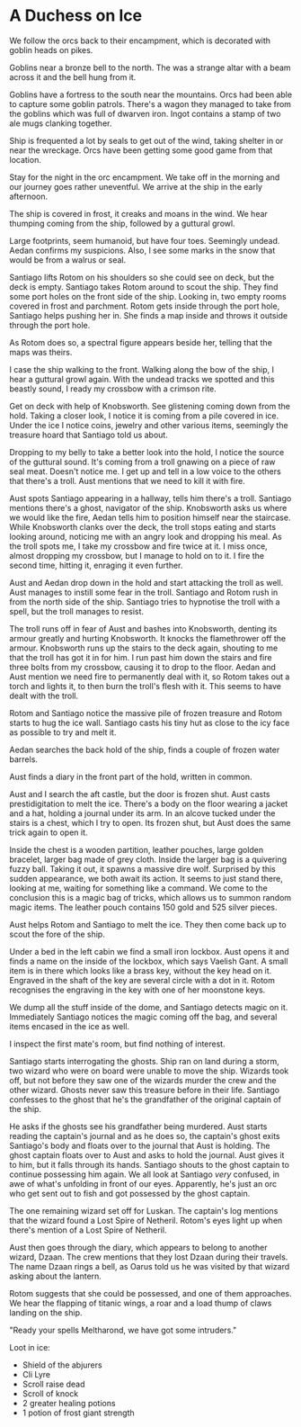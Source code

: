 # A Duchess on Ice
We follow the orcs back to their encampment, which is decorated with goblin heads on pikes.

Goblins near a bronze bell to the north. The was a strange altar with a beam across it and the bell hung from it.

Goblins have a fortress to the south near the mountains. Orcs had been able to capture some goblin patrols. There's a wagon they managed to take from the goblins which was full of dwarven iron. Ingot contains a stamp of two ale mugs clanking together.

Ship is frequented a lot by seals to get out of the wind, taking shelter in or near the wreckage. Orcs have been getting some good game from that location.

Stay for the night in the orc encampment. We take off in the morning and our journey goes rather uneventful. We arrive at the ship in the early afternoon.

The ship is covered in frost, it creaks and moans in the wind. We hear thumping coming from the ship, followed by a guttural growl.

Large footprints, seem humanoid, but have four toes. Seemingly undead. Aedan confirms my suspicions. Also, I see some marks in the snow that would be from a walrus or seal. 

Santiago lifts Rotom on his shoulders so she could see on deck, but the deck is empty. Santiago takes Rotom around to scout the ship. They find some port holes on the front side of the ship. Looking in, two empty rooms covered in frost and parchment. Rotom gets inside through the port hole, Santiago helps pushing her in. She finds a map inside and throws it outside through the port hole.

As Rotom does so, a spectral figure appears beside her, telling that the maps was theirs.

I case the ship walking to the front. Walking along the bow of the ship, I hear a guttural growl again. With the undead tracks we spotted and this beastly sound, I ready my crossbow with a crimson rite.

Get on deck with help of Knobsworth. See glistening coming down from the hold. Taking a closer look, I notice it is coming from a pile covered in ice. Under the ice I notice coins, jewelry and other various items, seemingly the treasure hoard that Santiago told us about.

Dropping to my belly to take a better look into the hold, I notice the source of the guttural  sound. It's coming from a troll gnawing on a piece of raw seal meat. Doesn't notice me. I get up and tell in a low voice to the others that there's a troll. Aust mentions that we need to kill it with fire.

Aust spots Santiago appearing in a hallway, tells him there's a troll. Santiago mentions there's a ghost, navigator of the ship. Knobsworth asks us where we would like the fire, Aedan tells him to position himself near the staircase. While Knobsworth clanks over the deck, the troll stops eating and starts looking around, noticing me with an angry look and dropping his meal. As the troll spots me, I take my crossbow and fire twice at it. I miss once, almost dropping my crossbow, but I manage to hold on to it. I fire the second time, hitting it, enraging it even further.

Aust and Aedan drop down in the hold and start attacking the troll as well. Aust manages to instill some fear in the troll. Santiago and Rotom rush in from the north side of the ship. Santiago tries to hypnotise the troll with a spell, but the troll manages to resist. 

The troll runs off in fear of Aust and bashes into Knobsworth, denting its armour greatly and hurting Knobsworth. It knocks the flamethrower off the armour. Knobsworth runs up the stairs to the deck again, shouting to me that the troll has got it in for him. I run past him down the stairs and fire three bolts from my crossbow, causing it to drop to the floor. Aedan and Aust mention we need fire to permanently deal with it, so Rotom takes out a torch and lights it, to then burn the troll's flesh with it. This seems to have dealt with the troll.

Rotom and Santiago notice the massive pile of frozen treasure and Rotom starts to hug the ice wall. Santiago casts his tiny hut as close to the icy face as possible to try and melt it.

Aedan searches the back hold of the ship, finds a couple of frozen water barrels.

Aust finds a diary in the front part of the hold, written in common.

Aust and I search the aft castle, but the door is frozen shut. Aust casts prestidigitation to melt the ice. There's a body on the floor wearing a jacket and a hat, holding a journal under its arm. In an alcove tucked under the stairs is a chest, which I try to open. Its frozen shut, but Aust does the same trick again to open it.

Inside the chest is a wooden partition, leather pouches, large golden bracelet, larger bag made of grey cloth. Inside the larger bag is a quivering fuzzy ball. Taking it out, it spawns a massive dire wolf. Surprised by this sudden appearance, we both await its action. It seems to just stand there, looking at me, waiting for something like a command. We come to the conclusion this is a magic bag of tricks, which allows us to summon random magic items. The leather pouch contains 150 gold and 525 silver pieces.

Aust helps Rotom and Santiago to melt the ice. They then come back up to scout the fore of the ship. 

Under a bed in the left cabin we find a small iron lockbox. Aust opens it and finds a name on the inside of the lockbox, which says Vaelish Gant. A small item is in there which looks like a brass key, without the key head on it. Engraved in the shaft of the key are several circle with a dot in it. Rotom recognises the engraving in the key with one of her moonstone keys.

We dump all the stuff inside of the dome, and Santiago detects magic on it. Immediately Santiago notices the magic coming off the bag, and several items encased in the ice as well.

I inspect the first mate's room, but find nothing of interest.

Santiago starts interrogating the ghosts. Ship ran on land during a storm, two wizard who were on board were unable to move the ship. Wizards took off, but not before they saw one of the wizards murder the crew and the other wizard. Ghosts never saw this treasure before in their life. Santiago confesses to the ghost that he's the grandfather of the original captain of the ship. 

He asks if the ghosts see his grandfather being murdered. Aust starts reading the captain's journal and as he does so, the captain's ghost exits Santiago's body and floats over to the journal that Aust is holding. The ghost captain floats over to Aust and asks to hold the journal. Aust gives it to him, but it falls through its hands. Santiago shouts to the ghost captain to continue possessing him again. We all look at Santiago _very_ confused, in awe of what's unfolding in front of our eyes. Apparently, he's just an orc who get sent out to fish and got possessed by the ghost captain.

The one remaining wizard set off for Luskan. The captain's log mentions that the wizard found a Lost Spire of Netheril. Rotom's eyes light up when there's mention of a Lost Spire of Netheril.

Aust then goes through the diary, which appears to belong to another wizard, Dzaan. The crew mentions that they lost Dzaan during their travels. The name Dzaan rings a bell, as Oarus told us he was visited by that wizard asking about the lantern.

Rotom suggests that she could be possessed, and one of them approaches. We hear the flapping of titanic wings, a roar and a load thump of claws landing on the ship.

"Ready your spells Meltharond, we have got some intruders."

Loot in ice:

- Shield of the abjurers
- Cli Lyre
- Scroll raise dead
- Scroll of knock
- 2 greater healing potions
- 1 potion of frost giant strength

